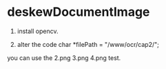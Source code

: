 # deskewDocumentImage


1) install opencv.

2) alter the code  char *filePath = "/www/ocr/cap2/"; 



you can use the 2.png 3.png 4.png test.




